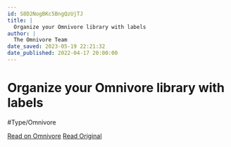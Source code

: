 ```yaml
---
id: S8D2NogBKc5BngQzUjTJ
title: |
  Organize your Omnivore library with labels
author: |
  The Omnivore Team
date_saved: 2023-05-19 22:21:32
date_published: 2022-04-17 20:00:00
---
```


# Organize your Omnivore library with labels
#Type/Omnivore

[Read on Omnivore](https://omnivore.app/me/organize-your-omnivore-library-with-labels-18836f6526c)
[Read Original](https://blog.omnivore.app/p/organize-your-omnivore-library-with)

